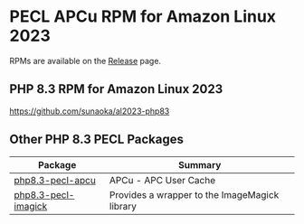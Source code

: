 # PECL APCu RPM for Amazon Linux 2023

RPMs are available on the [Release](https://github.com/sunaoka/al2023-php-pecl-apcu/releases) page.

## PHP 8.3 RPM for Amazon Linux 2023

https://github.com/sunaoka/al2023-php83

## Other PHP 8.3 PECL Packages

| Package                        | Summary                                       |
| ------------------------------ | --------------------------------------------- |
| [php8.3-pecl-apcu][apcu]       | APCu - APC User Cache                         |
| [php8.3-pecl-imagick][imagick] | Provides a wrapper to the ImageMagick library |

[apcu]: https://github.com/sunaoka/al2023-php-pecl-apcu
[imagick]: https://github.com/sunaoka/al2023-php-pecl-imagick

